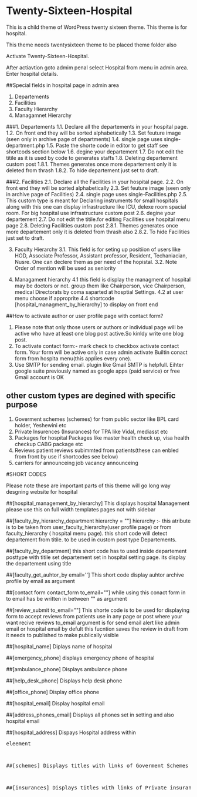 # Twenty-Sixteen-Hospital
This is a child theme of WordPress twenty sixteen theme.
This theme is for hospital.

This theme needs twentysixteen theme to be placed theme folder also

Activate Twenty-Sixteen-Hospital.

After actiavtion goto admim penal
select Hospital from menu in admin area.
Enter hospital details.

##Special fields in hospital page in admin area
1. Departements
2. Facilities
3. Faculty Hierarchy
3. Managamnet Hierarchy


###1. Departements
      1.1. Declare all the departements in your hospital page.
      1.2. On front end they will be sorted alphabetically
      1.3. Set feuture image (seen only in archive page of departments)
      1.4. single page uses single-department.php
      1.5. Paste the shorte code in editor to get staff see shortcods section below
      1.6. degine your departement
      1.7. Do not edit the titile as it is used by code to generates staffs
      1.8. Deleting departement custom post
          1.8.1. Themes generates once more departement only it is deleted from thrash
          1.8.2. To hide departement just set to draft.


###2. Facilities
      2.1. Declare all the Facilities in your hospital page.
      2.2. On front end they will be sorted alphabetically
      2.3. Set feuture image (seen only in archive page of Facilities)
      2.4. single page uses single-Facilities.php
      2.5. This custom type is meant for Declaring instruments for small hospitals along with this one can display infrastructure like    ICU, delexe room spacial room. For big hospital use infrastructure custom post
      2.6. degine your departement
      2.7. Do not edit the titile.for editing Facilities use hospital menu page
      2.8. Deleting Facilities custom post
          2.8.1. Themes generates once more departement only it is deleted from thrash also
          2.8.2. To hide Facilities just set to draft.


3. Faculty Hierarchy
  3.1. This field is for seting up positiion of users like HOD, Associate Professor, Assistant professor, Resident, Techaniacian, Nusre. One can declere them as per need of the hopistal.
  3.2. Note Order of mention will be used as seniority

4. Managament hierarchy
 4.1 this field is display the managment of hospital may be doctors or not.
 group them like Chairperson, vice Chairperson, medical Directorats by  coma saparted at hosptial Settings.
 4.2 at user menu choose if approprite
 4.4 shortcode [hospital_managment_by_hierarchy] to display on front end



##How to activate author or user profile page with contact form?
 1. Please note that only those users or authors or individual page will be active who have at least one blog post active.So kinldy write one blog post.
 2. To activate contact form:- mark check to checkbox activate contact form. Your form will be active only in case admin activate Builtin conact form from hospita menu(this applies every one).
 3.  Use SMTP for sending email. plugin like Gmail SMTP is helpfull. Eihter google suite previously named as google apps (paid service)
 or free Gmail account is OK

## other custom types are degined with specific purpose
  1. Goverment schemes (schemes) for from public sector like BPL card holder, Yeshewini etc
  2. Private Insurences (Insurances) for TPA like Vidal, mediasst etc
  3. Packages for hospital Packages like master health check up, visa health checkup CABG package etc
  4. Reviews patient reviews subimmted from patients(these can enbled from front by use if shortcodes see below)
  5. carriers for announceing job vacancy announceing


#SHORT CODES

Please note these are important parts of this theme will go long way desgning website for hospital

##[hospital_management_by_hierarchy]
This displays hospital Management please use this on full width templates pages not with sidebar


##[faculty_by_hierarchy_department hierarchy = ""]
hierarchy :- this atribute is to be taken from user_faculty_hierarchy(user profile page) or from faculty_hierarchy ( hospital menu page).
this short code will detect departement from titile.
to be used in custom post type Departements.

##[faculty_by_department]
this short code has to used inside departement posttype with titile set departement set in hospital setting page. its display the departement using title

##[faculty_get_auhtor_by email='']
This short code display auhtor archive profile by email as argument

##[contact form contact_form to_email=""]
while using this conact form in to email has be written in between "" as argument

##[review_submit to_email=""]
This shorte code is to be used for displaying form to accept reviews from patients
use in any page or post where your want recive reviews
to_email argument is for send email alert like admin email or hospital email
by defult this fucntion saves the review in draft from
it needs to published to make publically visible

##[hospital_name]
Diplays name of hospital

##[emergency_phone]
displays emergency phone of hospital

##[ambulance_phone]
Displays ambulance phone

##[help_desk_phone]
Displays help desk phone

##[office_phone]
Display office phone

##[hospital_email]
Display hospital email


##[address_phones_email]
Displays all phones set in setting and also hospital email

##[hospital_address]
Dispays Hospital address within <pre> eleement


##[schemes]
Displays titles with links of Goverment Schemes

##[insurances]
Displays titles with links of Private insurances
